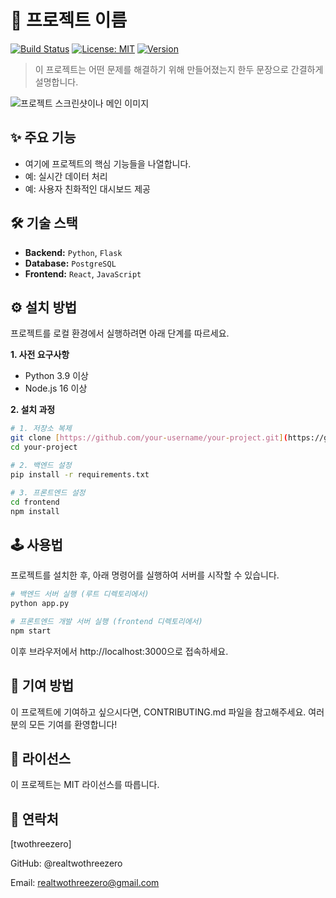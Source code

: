 # 🚀 프로젝트 이름

[![Build Status](https://shields.io/badge/build-passing-brightgreen)](https://github.com/your-username/your-project)
[![License: MIT](https://img.shields.io/badge/License-MIT-yellow.svg)](https://opensource.org/licenses/MIT)
[![Version](https://img.shields.io/badge/version-v1.0.0-blue)](https://github.com/your-username/your-project/releases)

> 이 프로젝트는 어떤 문제를 해결하기 위해 만들어졌는지 한두 문장으로 간결하게 설명합니다.

![프로젝트 스크린샷이나 메인 이미지](./docs/screenshot.png)

## ✨ 주요 기능

- 여기에 프로젝트의 핵심 기능들을 나열합니다.
- 예: 실시간 데이터 처리
- 예: 사용자 친화적인 대시보드 제공

## 🛠️ 기술 스택

- **Backend:** `Python`, `Flask`
- **Database:** `PostgreSQL`
- **Frontend:** `React`, `JavaScript`

## ⚙️ 설치 방법

프로젝트를 로컬 환경에서 실행하려면 아래 단계를 따르세요.

**1. 사전 요구사항**

- Python 3.9 이상
- Node.js 16 이상

**2. 설치 과정**

```bash
# 1. 저장소 복제
git clone [https://github.com/your-username/your-project.git](https://github.com/your-username/your-project.git)
cd your-project

# 2. 백엔드 설정
pip install -r requirements.txt

# 3. 프론트엔드 설정
cd frontend
npm install
```

## 🕹️ 사용법

프로젝트를 설치한 후, 아래 명령어를 실행하여 서버를 시작할 수 있습니다.

```bash
# 백엔드 서버 실행 (루트 디렉토리에서)
python app.py

# 프론트엔드 개발 서버 실행 (frontend 디렉토리에서)
npm start
```

이후 브라우저에서 http://localhost:3000으로 접속하세요.

## 🤝 기여 방법

이 프로젝트에 기여하고 싶으시다면, CONTRIBUTING.md 파일을 참고해주세요. 여러분의 모든 기여를 환영합니다!

## 📄 라이선스

이 프로젝트는 MIT 라이선스를 따릅니다.

## 📧 연락처

[twothreezero]

GitHub: @realtwothreezero

Email: realtwothreezero@gmail.com
